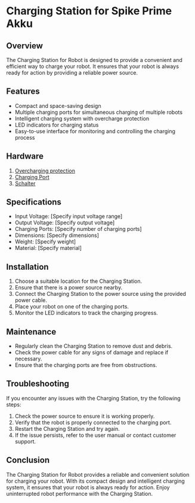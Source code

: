 # Charging Station for Spike Prime Akku

## Overview

The Charging Station for Robot is designed to provide a convenient and efficient way to charge your robot. It ensures that your robot is always ready for action by providing a reliable power source.

## Features

- Compact and space-saving design
- Multiple charging ports for simultaneous charging of multiple robots
- Intelligent charging system with overcharge protection
- LED indicators for charging status
- Easy-to-use interface for monitoring and controlling the charging process

## Hardware

1. [Overcharging protection](https://alexnld.com/product/hx-2s-01-2s-5a-7-4v-8-4v-18650-lithium-lipo-cell-battery-charger-board-li-ion-battery-charging-pcb-bms-protection-module/)
2. [Charging Port](https://www.conrad.de/de/p/cliff-dc-10a-niedervolt-steckverbinder-buchse-einbau-horizontal-6-3-mm-2-1-mm-1-st-735742.html)
3. [Schalter](https://www.conrad.de/de/p/tru-components-1587871-tc-r13-24a1-05-gn-drucktaster-250-v-ac-1-5-a-1-x-aus-ein-tastend-1-st-1587871.html)

## Specifications

- Input Voltage: [Specify input voltage range]
- Output Voltage: [Specify output voltage]
- Charging Ports: [Specify number of charging ports]
- Dimensions: [Specify dimensions]
- Weight: [Specify weight]
- Material: [Specify material]

## Installation

1. Choose a suitable location for the Charging Station.
2. Ensure that there is a power source nearby.
3. Connect the Charging Station to the power source using the provided power cable.
4. Place your robot on one of the charging ports.
5. Monitor the LED indicators to track the charging progress.

## Maintenance

- Regularly clean the Charging Station to remove dust and debris.
- Check the power cable for any signs of damage and replace if necessary.
- Ensure that the charging ports are free from obstructions.

## Troubleshooting

If you encounter any issues with the Charging Station, try the following steps:

1. Check the power source to ensure it is working properly.
2. Verify that the robot is properly connected to the charging port.
3. Restart the Charging Station and try again.
4. If the issue persists, refer to the user manual or contact customer support.

## Conclusion

The Charging Station for Robot provides a reliable and convenient solution for charging your robot. With its compact design and intelligent charging system, it ensures that your robot is always ready for action. Enjoy uninterrupted robot performance with the Charging Station.
